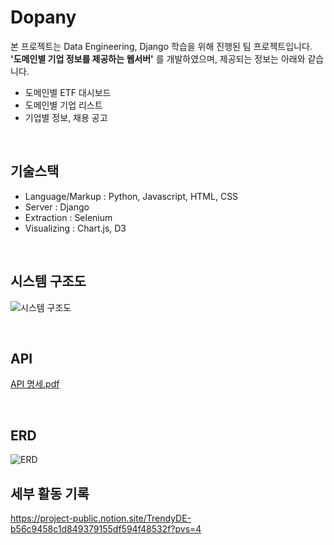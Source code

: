 # Dopany

본 프로젝트는 Data Engineering, Django 학습을 위해 진행된 팀 프로젝트입니다.<br/>
**'도메인별 기업 정보를 제공하는 웹서버'** 를 개발하였으며, 제공되는 정보는 아래와 같습니다.
- 도메인별 ETF 대시보드
- 도메인별 기업 리스트
- 기업별 정보, 채용 공고

<br/>

## 기술스택

- Language/Markup : Python, Javascript, HTML, CSS
- Server : Django
- Extraction : Selenium
- Visualizing : Chart.js, D3

<br/>

## 시스템 구조도

![시스템 구조도](https://github.com/Dopany/.github/assets/64184518/07f409d4-276a-4cd2-a552-31a635488507)

<br/>

## API

[API 명세.pdf](https://github.com/Dopany/.github/files/15383691/API.9605c343a9174d839e6add9d37b3b12e.pdf)

<br/>

## ERD

![ERD](https://github.com/Dopany/.github/assets/64184518/9fbec8a8-6061-4ed7-8dc7-8307bff218ea)

## 세부 활동 기록

https://project-public.notion.site/TrendyDE-b56c9458c1d849379155df594f48532f?pvs=4
